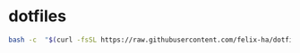 # dotfiles

```bash
bash -c  "$(curl -fsSL https://raw.githubusercontent.com/felix-ha/dotfiles/main/bootstrap_neovim.sh)" 
```
